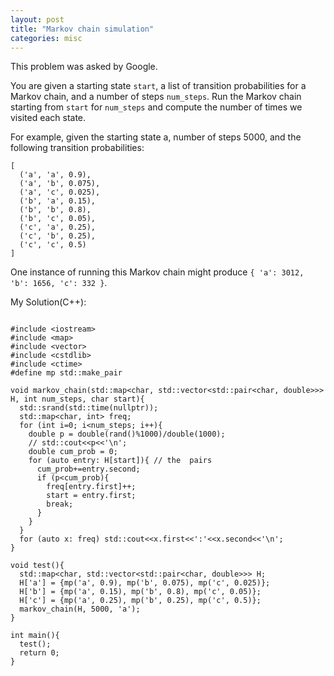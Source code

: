 ```yaml
---
layout: post
title: "Markov chain simulation"
categories: misc
---
```


This problem was asked by Google.

You are given a starting state `start`, a list of transition probabilities for a Markov chain, and a number of steps `num_steps`. Run the Markov chain starting from `start` for `num_steps` and compute the number of times we visited each state.

For example, given the starting state a, number of steps 5000, and the following transition probabilities:
```
[
  ('a', 'a', 0.9),
  ('a', 'b', 0.075),
  ('a', 'c', 0.025),
  ('b', 'a', 0.15),
  ('b', 'b', 0.8),
  ('b', 'c', 0.05),
  ('c', 'a', 0.25),
  ('c', 'b', 0.25),
  ('c', 'c', 0.5)
]
```

One instance of running this Markov chain might produce `{ 'a': 3012, 'b': 1656, 'c': 332 }`.


My Solution(C++):
```

#include <iostream>
#include <map>
#include <vector>
#include <cstdlib>
#include <ctime>
#define mp std::make_pair

void markov_chain(std::map<char, std::vector<std::pair<char, double>>> H, int num_steps, char start){
  std::srand(std::time(nullptr));
  std::map<char, int> freq;
  for (int i=0; i<num_steps; i++){
    double p = double(rand()%1000)/double(1000);
    // std::cout<<p<<'\n';
    double cum_prob = 0;
    for (auto entry: H[start]){ // the  pairs
      cum_prob+=entry.second;
      if (p<cum_prob){
        freq[entry.first]++;
        start = entry.first;
        break;
      }
    }
  }
  for (auto x: freq) std::cout<<x.first<<':'<<x.second<<'\n';
}

void test(){
  std::map<char, std::vector<std::pair<char, double>>> H;
  H['a'] = {mp('a', 0.9), mp('b', 0.075), mp('c', 0.025)};
  H['b'] = {mp('a', 0.15), mp('b', 0.8), mp('c', 0.05)};
  H['c'] = {mp('a', 0.25), mp('b', 0.25), mp('c', 0.5)};
  markov_chain(H, 5000, 'a');
}

int main(){
  test();
  return 0;
}
```
